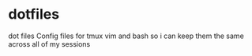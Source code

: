 # dotfiles
dot files
Config files for tmux vim and bash so i can keep them the same across all of my sessions
